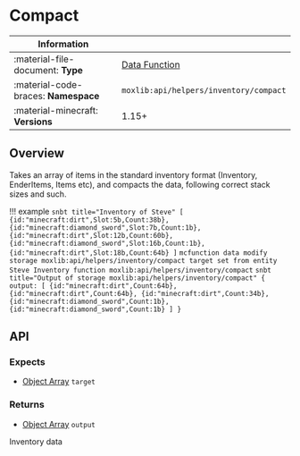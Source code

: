 # Compact

| Information                            |                                               |
-----------------------------------------|-----------------------------------------------|
| :material-file-document: **Type**      | [Data Function](/types/utility#data-function) |
| :material-code-braces: **Namespace**   | `moxlib:api/helpers/inventory/compact`        |
| :material-minecraft: **Versions**      | 1.15+                                         |

## Overview
Takes an array of items in the standard inventory format (Inventory, EnderItems, Items etc),
and compacts the data, following correct stack sizes and such.

!!! example
    ``` snbt title="Inventory of Steve"
    [
      {id:"minecraft:dirt",Slot:5b,Count:38b},
      {id:"minecraft:diamond_sword",Slot:7b,Count:1b},
      {id:"minecraft:dirt",Slot:12b,Count:60b},
      {id:"minecraft:diamond_sword",Slot:16b,Count:1b},
      {id:"minecraft:dirt",Slot:18b,Count:64b}
    ]
    ```
    ``` mcfunction
    data modify storage moxlib:api/helpers/inventory/compact target set from entity Steve Inventory
    function moxlib:api/helpers/inventory/compact
    ```
    ``` snbt title="Output of storage moxlib:api/helpers/inventory/compact"
    {
      output: [
        {id:"minecraft:dirt",Count:64b},
        {id:"minecraft:dirt",Count:64b},
        {id:"minecraft:dirt",Count:34b},
        {id:"minecraft:diamond_sword",Count:1b},
        {id:"minecraft:diamond_sword",Count:1b}
      ]
    }
    ```
## API
### Expects
- [Object Array](/types#array) `target`

### Returns
- [Object Array](/types#array) `output`

Inventory data 
